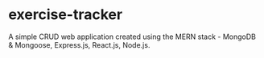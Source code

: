 # exercise-tracker
A simple CRUD web application created using the MERN stack - MongoDB &amp; Mongoose, Express.js, React.js, Node.js.
